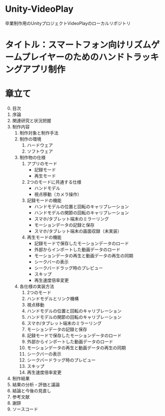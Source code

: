 # Unity-VideoPlay
卒業制作用のUnityプロジェクトVideoPlayのローカルリポジトリ

# タイトル：スマートフォン向けリズムゲームプレイヤーのためのハンドトラッキングアプリ制作

# 章立て
0. 目次
1. 序論
2. 関連研究と状況把握
3. 制作内容
    1. 制作対象と制作手法
    1. 制作の環境
        1. ハードウェア
        2. ソフトウェア
    1. 制作物の仕様
        1. アプリのモード
            - 記録モード
            - 再生モード
        1. 2つのモードに共通する仕様
            - ハンドモデル
            - 視点移動（カメラ操作）
        1. 記録モードの機能
            - ハンドモデルの位置と回転のキャリブレーション
            - ハンドモデルの関節の回転のキャリブレーション
            - スマホ/タブレット端末のミラーリング
            - モーションデータの記録と保存
            - スマホ/タブレット端末の画面収録（未実装）
        1. 再生モードの機能
            - 記録モードで保存したモーションデータのロード
            - 外部からインポートした動画データのロード
            - モーションデータの再生と動画データの再生の同期
            - シークバーの表示
            - シークバードラッグ時のプレビュー
            - スキップ
            - 再生速度倍率変更
    1. 各仕様の実装方法
        1. 2つのモード
        1. ハンドモデルとリンク機構
        1. 視点移動
        2. ハンドモデルの位置と回転のキャリブレーション
        3. ハンドモデルの関節の回転のキャリブレーション
        4. スマホ/タブレット端末のミラーリング
        5. モーションデータの記録と保存
        6. 記録モードで保存したモーションデータのロード
        7. 外部からインポートした動画データのロード
        8. モーションデータの再生と動画データの再生の同期
        9. シークバーの表示
        10. シークバードラッグ時のプレビュー
        11. スキップ
        12. 再生速度倍率変更
4. 制作結果
5. 結果の分析・評価と議論
6. 結論と今後の見直し
7. 参考文献
8. 謝辞
9. ソースコード
